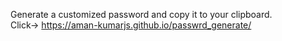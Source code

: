 Generate a customized password and copy it to your clipboard.<br>
Click-> https://aman-kumarjs.github.io/passwrd_generate/
